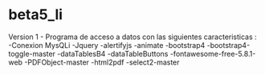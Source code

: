 # beta5_li

Version 1 -
Programa de acceso a datos con las siguientes caracteristicas :
-Conexion MysQLi
-Jquery
-alertifyjs
-animate
-bootstrap4
-bootstrap4-toggle-master
-dataTablesB4
-dataTableButtons
-fontawesome-free-5.8.1-web
-PDFObject-master
-html2pdf
-select2-master
